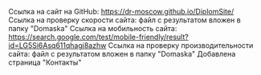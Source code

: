 Ссылка на сайт на GitHub: https://dr-moscow.github.io/DiplomSite/
Ссылка на проверку скорости сайта: файл с результатом вложен в папку "Domaska"
Ссылка на мобильность сайта: https://search.google.com/test/mobile-friendly/result?id=LG5Si6Asq611qhagj8azhw
Ссылка на проверку производительности сайта: файл с результатом вложен в папку "Domaska"
Добавлена страница "Контакты"